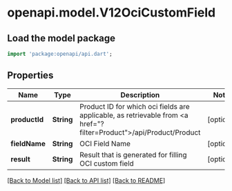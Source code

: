 # openapi.model.V12OciCustomField

## Load the model package
```dart
import 'package:openapi/api.dart';
```

## Properties
Name | Type | Description | Notes
------------ | ------------- | ------------- | -------------
**productId** | **String** | Product ID for which oci fields are applicable, as retrievable from <a href=\"?filter=Product\">/api/Product/Product</a> | [optional] 
**fieldName** | **String** | OCI Field Name | [optional] 
**result** | **String** | Result that is generated for filling OCI custom field | [optional] 

[[Back to Model list]](../README.md#documentation-for-models) [[Back to API list]](../README.md#documentation-for-api-endpoints) [[Back to README]](../README.md)



